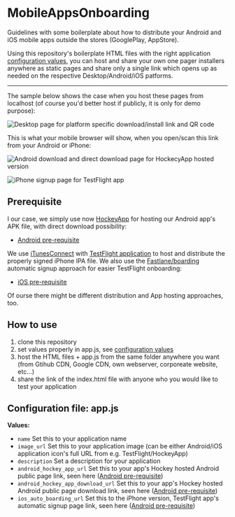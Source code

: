 # MobileAppsOnboarding
Guidelines with some boilerplate about how to distribute your Android and iOS mobile apps outside the stores (GooglePlay, AppStore).

Using this repository's boilerplate HTML files with the right application [configuration values](#configuration-file-appjs), you can host and share your own one pager installers anywhere as static pages and share only a single link which opens up as needed on the respective Desktop/Android/iOS patforms.

---

The sample below shows the case when you host these pages from localhost (of course you'd better host if publicly, it is only for demo purpose): 

![Desktop page for platform specific download/install link and QR code](https://github.com/petusa/MobileAppsOnboarding/blob/master/screenshots/desktop.png)

This is what your mobile browser will show, when you open/scan this link from your Android or iPhone:

![Android download and direct download page for HockecyApp hosted version](https://github.com/petusa/MobileAppsOnboarding/blob/master/screenshots/android_hockeyapplinks.png)

![iPhone signup page for TestFlight app](https://github.com/petusa/MobileAppsOnboarding/blob/master/screenshots/iphone_fastlaneboarding.png)

## Prerequisite

I our case, we simply use now [HockeyApp](https://www.hockeyapp.net/) for hosting our Android app's APK file, with direct download possibility:

- [Android pre-requisite](instructions/android.md)

We use [iTunesConnect](https://itunesconnect.apple.com/) with [TestFlight application](https://developer.apple.com/testflight/) to host and distribute the properly signed iPhone IPA file. We also use the [Fastlane/boarding](https://github.com/fastlane/boarding) automatic signup approach for easier TestFlight onboarding:

- [iOS pre-requisite](instructions/iphone.md)

Of ourse there might be different distribution and App hosting approaches, too.

## How to use

1. clone this repository
2. set values properly in app.js, see [configuration values](#configuration-file-appjs)
3. host the HTML files + app.js from the same folder anywhere you want (from Gtihub CDN, Google CDN, own webserver, corporeate website, etc...)
4. share the link of the index.html file with anyone who you would like to test your application


## Configuration file: app.js

**Values:**
- `name` Set this to your application name
- `image_url` Set this to your application image (can be either Android/iOS application icon's full URL from e.g. TestFlight/HockeyApp)
- `description` Set a description for your application
- `android_hockey_app_url` Set this to your app's Hockey hosted Android public page link, seen here ([Android pre-requisite](instructions/android.md))
- `android_hockey_app_download_url` Set this to your app's Hockey hosted Android public page download link, seen here ([Android pre-requisite](instructions/android.md))
- `ios_auto_boarding_url` Set this to the iPhone version, TestFlight app's automatic signup page link, seen here ([Android pre-requisite](instructions/iphone.md))
